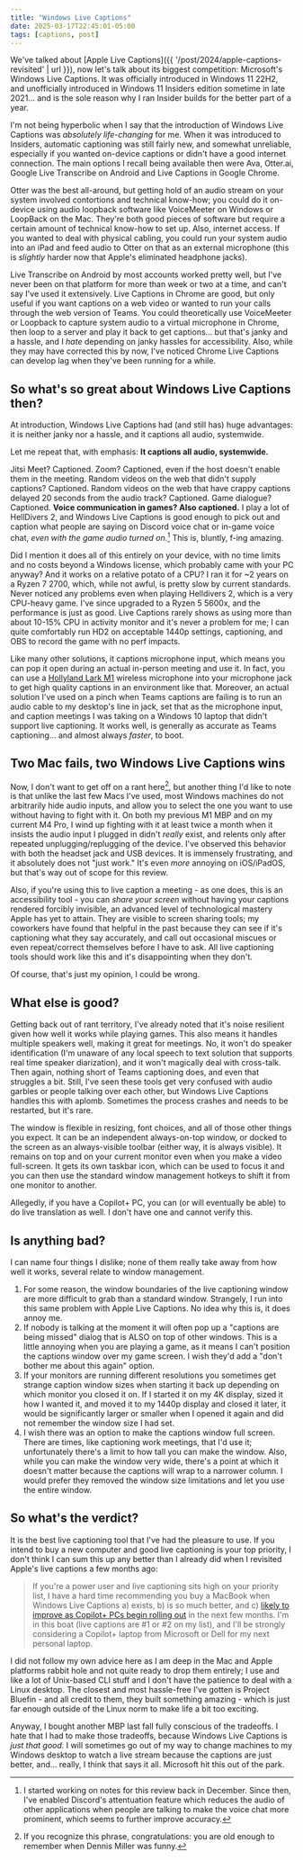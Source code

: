 ```yaml
---
title: "Windows Live Captions"
date: 2025-03-17T22:45:01-05:00
tags: [captions, post]
---
```


We've talked about [Apple Live Captions]({{ '/post/2024/apple-captions-revisited' | url }}), now let's talk about its biggest competition: Microsoft's Windows Live Captions. It was officially introduced in Windows 11 22H2, and unofficially introduced in Windows 11 Insiders edition sometime in late 2021... and is the sole reason why I ran Insider builds for the better part of a year.

I'm not being hyperbolic when I say that the introduction of Windows Live Captions was _absolutely life-changing_ for me. When it was introduced to Insiders, automatic captioning was still fairly new, and somewhat unreliable, especially if you wanted on-device captions or didn't have a good internet connection. The main options I recall being available then were Ava, Otter.ai, Google Live Transcribe on Android and Live Captions in Google Chrome.

Otter was the best all-around, but getting hold of an audio stream on your system involved contortions and technical know-how; you could do it on-device using audio loopback software like VoiceMeeter on Windows or LoopBack on the Mac. They're both good pieces of software but require a certain amount of technical know-how to set up. Also, internet access. If you wanted to deal with physical cabling, you could run your system audio into an iPad and feed audio to Otter on that as an external microphone (this is _slightly_ harder now that Apple's eliminated headphone jacks).

Live Transcribe on Android by most accounts worked pretty well, but I've never been on that platform for more than week or two at a time, and can't say I've used it extensively. Live Captions in Chrome are good, but only useful if you want captions on a web video or wanted to run your calls through the web version of Teams. You could theoretically use VoiceMeeter or Loopback to capture system audio to a virtual microphone in Chrome, then loop to a server and play it back to get captions... but that's janky and a hassle, and I _hate_ depending on janky hassles for accessibility. Also, while they may have corrected this by now, I've noticed Chrome Live Captions can develop lag when they've been running for a while.

## So what's so great about Windows Live Captions then?

At introduction, Windows Live Captions had (and still has) huge advantages: it is neither janky nor a hassle, and it captions all audio, systemwide.

Let me repeat that, with emphasis: **It captions all audio, systemwide.**

Jitsi Meet? Captioned. Zoom? Captioned, even if the host doesn't enable them in the meeting. Random videos on the web that didn't supply captions? Captioned. Random videos on the web that have crappy captions delayed 20 seconds from the audio track? Captioned. Game dialogue? Captioned. **Voice communication in games? Also captioned.** I play a lot of HellDivers 2, and Windows Live Captions is good enough to pick out and caption what people are saying on Discord voice chat or in-game voice chat, _even with the game audio turned on._[^1] This is, bluntly, f-ing amazing.

Did I mention it does all of this entirely on your device, with no time limits and no costs beyond a Windows license, which probably came with your PC anyway? And it works on a relative potato of a CPU? I ran it for ~2 years on a Ryzen 7 2700, which, while not awful, is pretty slow by current standards. Never noticed any problems even when playing Helldivers 2, which is a very CPU-heavy game. I've since upgraded to a Ryzen 5 5600x, and the performance is just as good. Live Captions rarely shows as using more than about 10-15% CPU in activity monitor and it's never a problem for me; I can quite comfortably run HD2 on acceptable 1440p settings, captioning, and OBS to record the game with no perf impacts.

Like many other solutions, it captions microphone input, which means you can pop it open during an actual in-person meeting and use it. In fact, you can use a [Hollyland Lark M1](https://www.hollyland.com/product/lark-m1) wireless microphone into your microphone jack to get high quality captions in an environment like that. Moreover, an actual solution I've used on a pinch when Teams captions are failing is to run an audio cable to my desktop's line in jack, set that as the microphone input, and caption meetings I was taking on a Windows 10 laptop that didn't support live captioning. It works well, is generally as accurate as Teams captioning... and almost always _faster_, to boot.

## Two Mac fails, two Windows Live Captions wins

Now, I don't want to get off on a rant here[^2], but another thing I'd like to note is that unlike the last few Macs I've used, most Windows machines do not arbitrarily hide audio inputs, and allow you to select the one you want to use without having to fight with it. On both my previous M1 MBP and on my current M4 Pro, I wind up fighting with it at least twice a month when it insists the audio input I plugged in didn't _really_ exist, and relents only after repeated unplugging/replugging of the device. I've observed this behavior with both the headset jack and USB devices. It is immensely frustrating, and it absolutely does not "just work." It's even _more_ annoying on iOS/iPadOS, but that's way out of scope for this review.

Also, if you're using this to live caption a meeting - as one does, this is an accessibility tool - you can _share your screen_ without having your captions rendered forcibly invisible, an advanced level of technological mastery Apple has yet to attain. They are visible to screen sharing tools; my coworkers have found that helpful in the past because they can see if it's captioning what they say accurately, and call out occasional miscues or even repeat/correct themselves before I have to ask. All live captioning tools should work like this and it's disappointing when they don't.

Of course, that's just my opinion, I could be wrong.

## What else is good?

Getting back out of rant territory, I've already noted that it's noise resilient given how well it works while playing games. This also means it handles multiple speakers well, making it great for meetings. No, it won't do speaker identification (I'm unaware of any local speech to text solution that supports real time speaker diarization), and it won't magically deal with cross-talk. Then again, nothing short of Teams captioning does, and even that struggles a bit. Still, I've seen these tools get very confused with audio garbles or people talking over each other, but Windows Live Captions handles this with aplomb. Sometimes the process crashes and needs to be restarted, but it's rare.

The window is flexible in resizing, font choices, and all of those other things you expect. It can be an independent always-on-top window, or docked to the screen as an always-visible toolbar (either way, it is always visible). It remains on top and on your current monitor even when you make a video full-screen. It gets its own taskbar icon, which can be used to focus it and you can then use the standard window management hotkeys to shift it from one monitor to another.

Allegedly, if you have a Copilot+ PC, you can (or will eventually be able) to do live translation as well. I don't have one and cannot verify this.

## Is anything bad?

I can name four things I dislike; none of them really take away from how well it works, several relate to window management.

1. For some reason, the window boundaries of the live captioning window are more difficult to grab than a standard window. Strangely, I run into this same problem with Apple Live Captions. No idea why this is, it does annoy me.
1. If nobody is talking at the moment it will often pop up a "captions are being missed" dialog that is ALSO on top of other windows. This is a little annoying when you are playing a game, as it means I can't position the captions window over my game screen. I wish they'd add a "don't bother me about this again" option.
1. If your monitors are running different resolutions you sometimes get strange caption window sizes when starting it back up depending on which monitor you closed it on. If I started it on my 4K display, sized it how I wanted it, and moved it to my 1440p display and closed it later, it would be significantly larger or smaller when I opened it again and did not remember the window size I had set.
1. I wish there was an option to make the captions window full screen. There are times, like captioning work meetings, that I'd use it; unfortunately there's a limit to how tall you can make the window. Also, while you can make the window very wide, there's a point at which it doesn't matter because the captions will wrap to a narrower column. I would prefer they removed the window size limitations and let you use the entire window.

## So what's the verdict?

It is the best live captioning tool that I've had the pleasure to use. If you intend to buy a new computer and good live captioning is your top priority, I don't think I can sum this up any better than I already did when I revisited Apple's live captions a few months ago:

> If you're a power user and live captioning sits high on your priority list, I have a hard time recommending you buy a MacBook when Windows Live Captions a) exists, b) is so much better, and c) [likely to improve as Copilot+ PCs begin rolling out](https://www.microsoft.com/en-us/windows/copilot-plus-pcs?r=1) in the next few months. I'm in this boat (live captions are #1 or #2 on my list), and I'll be strongly considering a Copilot+ laptop from Microsoft or Dell for my next personal laptop.

I did not follow my own advice here as I am deep in the Mac and Apple platforms rabbit hole and not quite ready to drop them entirely; I use and like a lot of Unix-based CLI stuff and I don't have the patience to deal with a Linux desktop. The closest and most hassle-free I've gotten is Project Bluefin - and all credit to them, they built something amazing - which is just far enough outside of the Linux norm to make life a bit too exciting.

Anyway, I bought another MBP last fall fully conscious of the tradeoffs. I hate that I had to make those tradeoffs, because Windows Live Captions is _just that good._ I will sometimes go out of my way to change machines to my Windows desktop to watch a live stream because the captions are just better, and... really, I think that says it all. Microsoft hit this out of the park.

[^1]: I started working on notes for this review back in December. Since then, I've enabled Discord's attentuation feature which reduces the audio of other applications when people are talking to make the voice chat more prominent, which seems to further improve accuracy.

[^2]: If you recognize this phrase, congratulations: you are old enough to remember when Dennis Miller was funny.
